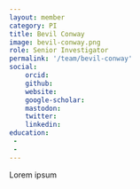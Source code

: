 ```yaml
---
layout: member
category: PI
title: Bevil Conway
image: bevil-conway.png
role: Senior Investigator
permalink: '/team/bevil-conway'
social:
    orcid: 
    github: 
    website: 
    google-scholar: 
    mastodon: 
    twitter: 
    linkedin: 
education:
 - 
 - 
---
```


Lorem ipsum
